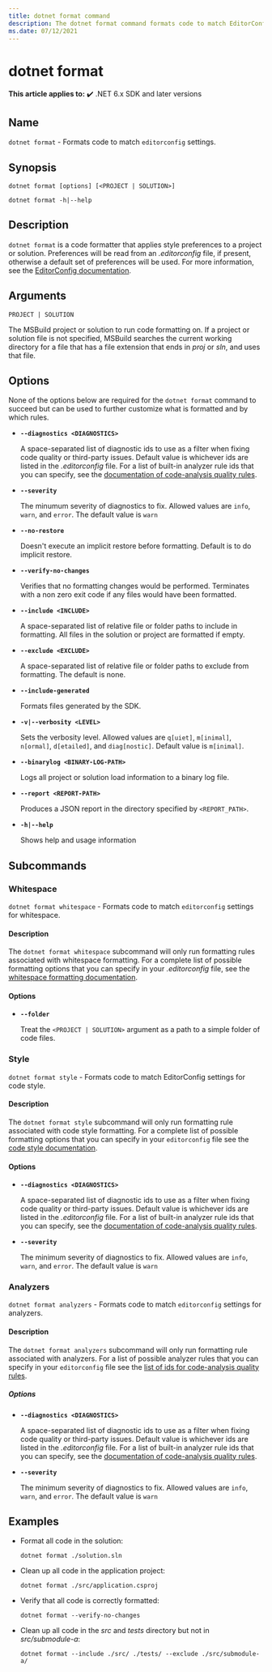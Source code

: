 ```yaml
---
title: dotnet format command
description: The dotnet format command formats code to match EditorConfig settings for the current directory.
ms.date: 07/12/2021
---
```

# dotnet format

**This article applies to:** ✔️ .NET 6.x SDK and later versions

## Name

`dotnet format` - Formats code to match `editorconfig` settings.

## Synopsis

```dotnetcli
dotnet format [options] [<PROJECT | SOLUTION>]

dotnet format -h|--help
```

## Description

`dotnet format` is a code formatter that applies style preferences to a project or solution. Preferences will be read from an *.editorconfig* file, if present, otherwise a default set of preferences will be used. For more information, see the [EditorConfig documentation](../../fundamentals/code-analysis/configuration-files.md#editorconfig).

## Arguments

`PROJECT | SOLUTION`

The MSBuild project or solution to run code formatting on. If a project or solution file is not specified, MSBuild searches the current working directory for a file that has a file extension that ends in *proj* or *sln*, and uses that file.

## Options

None of the options below are required for the `dotnet format` command to succeed but can be used to further customize what is formatted and by which rules.

* **`--diagnostics <DIAGNOSTICS>`**

  A space-separated list of diagnostic ids to use as a filter when fixing code quality or third-party issues. Default value is whichever ids are listed in the *.editorconfig* file. For a list of built-in analyzer rule ids that you can specify, see the [documentation of code-analysis quality rules](../../fundamentals/code-analysis/quality-rules/index.md).

* **`--severity`**

  The minumum severity of diagnostics to fix. Allowed values are `info`, `warn`, and `error`. The default value is `warn`

* **`--no-restore`**

  Doesn't execute an implicit restore before formatting. Default is to do implicit restore.

* **`--verify-no-changes`**

  Verifies that no formatting changes would be performed. Terminates with a non zero exit code if any files would have been formatted.

* **`--include <INCLUDE>`**

  A space-separated list of relative file or folder paths to include in formatting. All files in the solution or project are formatted if empty.

* **`--exclude <EXCLUDE>`**

  A space-separated list of relative file or folder paths to exclude from formatting.  The default is none.

* **`--include-generated`**

  Formats files generated by the SDK.

* **`-v|--verbosity <LEVEL>`**

  Sets the verbosity level. Allowed values are `q[uiet]`, `m[inimal]`, `n[ormal]`, `d[etailed]`, and `diag[nostic]`. Default value is `m[inimal]`.

* **`--binarylog <BINARY-LOG-PATH>`**

  Logs all project or solution load information to a binary log file.

* **`--report <REPORT-PATH>`**

  Produces a JSON report in the directory specified by `<REPORT_PATH>`.

* **`-h|--help`**

  Shows help and usage information

## Subcommands

### Whitespace

`dotnet format whitespace` - Formats code to match `editorconfig` settings for whitespace.

#### Description

The `dotnet format whitespace` subcommand will only run formatting rules associated with whitespace formatting. For a complete list of possible formatting options that you can specify in your *.editorconfig* file, see the [whitespace formatting documentation](/visualstudio/ide/reference/options-text-editor-csharp-formatting).

#### Options

* **`--folder`**

  Treat the `<PROJECT | SOLUTION>` argument as a path to a simple folder of code files.

### Style

`dotnet format style` - Formats code to match EditorConfig settings for code style.

#### Description

The `dotnet format style` subcommand will only run formatting rule associated with code style formatting. For a complete list of possible formatting options that you can specify in your `editorconfig` file see the [code style documentation](../../fundamentals/code-analysis/style-rules/index.md).

#### Options

* **`--diagnostics <DIAGNOSTICS>`**

  A space-separated list of diagnostic ids to use as a filter when fixing code quality or third-party issues. Default value is whichever ids are listed in the *.editorconfig* file. For a list of built-in analyzer rule ids that you can specify, see the [documentation of code-analysis quality rules](../../fundamentals/code-analysis/quality-rules/index.md).

* **`--severity`**

  The minimum severity of diagnostics to fix. Allowed values are `info`, `warn`, and `error`. The default value is `warn`

### Analyzers

`dotnet format analyzers` - Formats code to match `editorconfig` settings for analyzers.

#### Description

The `dotnet format analyzers` subcommand will only run formatting rule associated with analyzers. For a list of possible analyzer rules that you can specify in your `editorconfig` file see the  [list of ids for code-analysis quality rules](../../fundamentals/code-analysis/quality-rules/index.md).

##### Options

* **`--diagnostics <DIAGNOSTICS>`**

  A space-separated list of diagnostic ids to use as a filter when fixing code quality or third-party issues. Default value is whichever ids are listed in the *.editorconfig* file. For a list of built-in analyzer rule ids that you can specify, see the [documentation of code-analysis quality rules](../../fundamentals/code-analysis/quality-rules/index.md).

* **`--severity`**

  The minimum severity of diagnostics to fix. Allowed values are `info`, `warn`, and `error`. The default value is `warn`

## Examples

* Format all code in the solution:

  ```dotnetcli
  dotnet format ./solution.sln
  ```

* Clean up all code in the application project:

  ```dotnetcli
  dotnet format ./src/application.csproj
  ```

* Verify that all code is correctly formatted:

  ```dotnetcli
  dotnet format --verify-no-changes
  ```
  
* Clean up all code in the *src* and *tests* directory but not in *src/submodule-a*:

  ```dotnetcli
  dotnet format --include ./src/ ./tests/ --exclude ./src/submodule-a/
  ```
